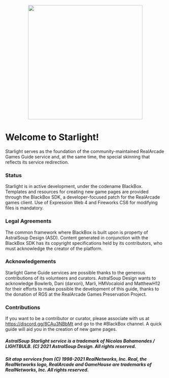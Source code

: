 <p align="center"><img width="360" height="360" src="FILLME"></p>

# Welcome to Starlight!

Starlight serves as the foundation of the community-maintained RealArcade Games Guide service and, at the same time, the special skinning that reflects its service redirection.


### Status

Starlight is in active development, under the codename BlackBox. Templates and resources for creating new game pages are provided through the BlackBox SDK, a developer-focused patch for the RealArcade games client. Use of Expression Web 4 and Fireworks CS6 for modifying files is mandatory.


### Legal Agreements

The common framework where BlackBox is built upon is property of AstralSoup Design (ASD). Content generated in conjunction with the BlackBox SDK has its copyright specifications held by its contributors, who must acknowledge the creator of the platform.


### Acknowledgements

Starlight Game Guide services are possible thanks to the generous contributions of its volunteers and curators. AstralSoup Design wants to acknowledge Bowlerb, Dani (darxori), Marli, HMVocaloid and MatthewH12 for their efforts to make possible the development of this guide, thanks to the donation of RGS at the RealArcade Games Preservation Project.


### Contributions

If you want to be a contributor or curator, please associate with us at https://discord.gg/8CAu3NBbMt and go to the #BlackBox channel. A quick guide will aid you in the creation of new game pages.


 
 
 

##### AstralSoup Starlight service is a trademark of Nicolas Bahamondes / LIGHTBULB. (C) 2021 AstralSoup Design. All rights reserved.
##### Sit atop services from (C) 1998-2021 RealNetworks, Inc. Real, the RealNetworks logo, RealArcade and GameHouse are trademarks of RealNetworks, Inc. All rights reserved.